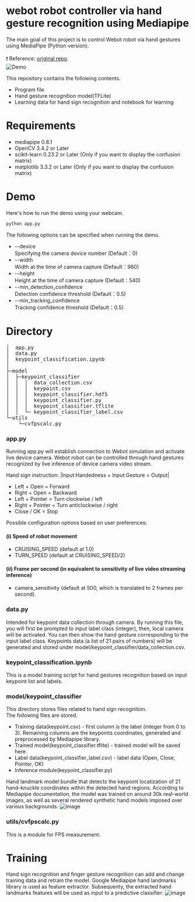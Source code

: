 # webot robot controller via hand gesture recognition using Mediapipe
The main goal of this project is to control Webot robot via hand gestures using MediaPipe (Python version).<br> 
<br> ❗ Reference: [original repo](https://github.com/kinivi/hand-gesture-recognition-mediapipe).
<br> 
![Demo](https://github.com/jiawenchim/images/blob/main/Webot%20demo%20(1).gif)

This repository contains the following contents.
* Program file
* Hand gesture recognition model(TFLite)
* Learning data for hand sign recognition and notebook for learning

# Requirements
* mediapipe 0.8.1
* OpenCV 3.4.2 or Later
* scikit-learn 0.23.2 or Later (Only if you want to display the confusion matrix) 
* matplotlib 3.3.2 or Later (Only if you want to display the confusion matrix)

# Demo
Here's how to run the demo using your webcam.
```bash
python app.py
```

The following options can be specified when running the demo.
* --device<br>Specifying the camera device number (Default：0)
* --width<br>Width at the time of camera capture (Default：960)
* --height<br>Height at the time of camera capture (Default：540)
* --min_detection_confidence<br>
Detection confidence threshold (Default：0.5)
* --min_tracking_confidence<br>
Tracking confidence threshold (Default：0.5)

# Directory
<pre>
│  app.py
│  data.py
│  keypoint_classification.ipynb
│  
├─model
│  ├─keypoint_classifier
│  │  │  data_collection.csv   
│  │  │  keypoint.csv
│  │  │  keypoint_classifier.hdf5
│  │  │  keypoint_classifier.py
│  │  │  keypoint_classifier.tflite
│  │  └─ keypoint_classifier_label.csv        
└─utils
    └─cvfpscalc.py
</pre>
### app.py
Running app.py will establish connection to Webot simulation and activate live device camera. Webot robot can be controlled through hand gestures recognized by live inference of device camera video stream. 

Hand sign instruction:
|Input:Handedness +	Input:Gesture = Output|	
* Left + Open = Forward
* Right + Open = Backward
* Left  + Pointer = Turn clockwise / left
* Right + Pointer = Turn anticlockwise / right
* Close / OK = Stop

Possible configuration options based on user preferences: 
#### (i)	Speed of robot movement
* CRUISING_SPEED (default at 1.0)
* TURN_SPEED (default at CRUISING_SPEED/2)
#### (ii) Frame per second (in equivalent to sensitivity of live video streaming inference)
* camera_sensitivity (default at 500, which is translated to 2 frames per second).

### data.py 
Intended for keypoint data collection through camera. By running this file, you will first be prompted to input label class (integer), then, local camera will be activated. You can then show the hand gesture corresponding to the input label class. Keypoints data (a list of 21 pairs of numbers) will be generated and stored under model/keypoint_classifier/data_collection.csv.

### keypoint_classification.ipynb
This is a model training script for hand gestures recognition based on input keypoint list and labels.

### model/keypoint_classifier
This directory stores files related to hand sign recognition.<br>
The following files are stored.
* Training data(keypoint.csv) - first column is the label (integer from 0 to 3). Remaining columns are the keypoints coordinates, generated and preprocessed by Mediapipe library. 
* Trained model(keypoint_classifier.tflite) - trained model will be saved here.
* Label data(keypoint_classifier_label.csv) - label data (Open, Close, Pointer, OK)
* Inference module(keypoint_classifier.py)

Hand landmark model bundle that detects the keypoint locatization of 21 hand-knuckle coordinates within the detected hand regions. According to Mediapipe documentation, the model was trained on around 30k real-world images, as well as several rendered synthetic hand models imposed over various backgrounds.
![image](https://github.com/jiawenchim/ITI108_Webot_with_hand_gestures_controller/assets/142727228/2f7d4a14-bb6b-4e36-97fd-59662ef42984)


### utils/cvfpscalc.py
This is a module for FPS measurement.

# Training
Hand sign recognition and finger gesture recognition can add and change training data and retrain the model. Google Mediapipe hand landmarks library is used as feature extractor. Subsequenty, the extracted hand landmarks features will be used as input to a predictive classifier:
![image](https://github.com/jiawenchim/ITI108_Webot_with_hand_gestures_controller/assets/142727228/0a2591f1-885b-4f34-99eb-7f96e635836c)

